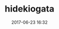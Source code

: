 ---
title: hidekiogata
name: Kilian
date: 2017-06-23 16:32
objective: Apprendre à développer des applications web grâce à Python/Django.
short_description: Passioné d'informatique, de python, de java, de piano et de saumon fumé !
template: students
region: Pays de la loire
description:
    Après avoir passer 3 ans en études d'informatique,
    je souhaite peaufiner ma culture du domaine informatique.
    Voyant l'accroissement de Python dans le milieu professionel,
    je profite d'une formation OpenClassrooms pour me spécialiser 
    dans le développement d'application web. 

image: hidekiogata.jpg

# Change this to True when you do you pull request.
public: True

# You need to keep the exact same structure for each new project.
projects:
  - title: Présentez-vous !
    description: Une présentation de moi-même et un lien vers mon LinkedIn.
    image: hidekiogata/LinkedIn.png
    link: https://www.linkedin.com/in/kilian-florin-2609a6110/
    finished: true

  - title: Intégrez la communauté !
    description: Modifier un projet Open Source pour comprendre le fonctionnement de Git, de Github et des pull requests. 
    image: hidekiogata/GitHub.png
    link: https://github.com/Hideky
    finished: true

  - title: Aidez MacGyver à sortir !
    description: Création d'un jeu développé en Python et utilisant PyGame.
    image: hidekiogata/MacGyver.png
    link: https://github.com/Hideky/macgyver
    finished: false
---